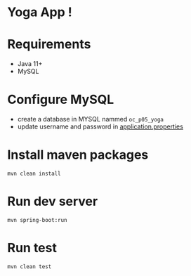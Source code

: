 # Yoga App !

# Requirements

*  Java 11+
* MySQL

# Configure MySQL

* create a database in MYSQL nammed `oc_p05_yoga`
* update username and password in [application.properties](./src/main/resources/application.properties)

# Install maven packages

```
mvn clean install
```

# Run dev server

```
mvn spring-boot:run
```

# Run test

```
mvn clean test
```
